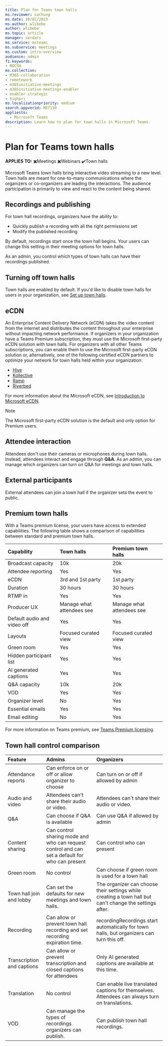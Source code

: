 ```yaml
---
title: Plan for Teams town halls
ms.reviewer: sachung
ms.date: 10/01/2023
ms.author: wlibebe
author: wlibebe
ms.topic: article
manager: serdars
ms.service: msteams
ms.subservice: meetings
ms.custom: intro-overview
audience: admin
f1.keywords:
- NOCSH
ms.collection: 
- M365-collaboration
- remotework
- m365initiative-meetings
- m365initiative-meetings-enabler
- enabler-strategic
- highpri
ms.localizationpriority: medium
search.appverid: MET150
appliesto: 
  - Microsoft Teams
description: Learn how to plan for town halls in Microsoft Teams.
---
```


# Plan for Teams town halls

**APPLIES TO:** ✖️Meetings ✖️Webinars ✔️Town halls

 Microsoft Teams town halls bring interactive video streaming to a new level. Town halls are meant for one-to-many communications where the organizers or co-organizers are leading the interactions. The audience participation is primarily to view and react to the content being shared.

## Recordings and publishing

For town hall recordings, organizers have the ability to:

- Quickly publish a recording with all the right permissions set
- Modify the published recording

By default, recordings start once the town hall begins. Your users can change this setting in their meeting options for town halls.

As an admin, you control which types of town halls can have their recordings published.

## Turning off town halls

Town halls are enabled by default. If you'd like to disable town halls for users in your organization, see [Set up town halls](set-up-town-halls.md).

## eCDN

An Enterprise Content Delivery Network (eCDN) takes the video content from the internet and distributes the content throughout your enterprise without impacting network performance. If organizers in your organization have a Teams Premium subscription, they must use the Microsoft first-party eCDN solution with town halls. For organizers with all other Teams subscriptions, you can enable them to use the Microsoft first-party eCDN solution or, alternatively, one of the following certified eCDN partners to optimize your network for town halls held within your organization:

- [Hive](https://www.hivestreaming.com/partners/integration-partners/microsoft/)
- [Kollective](https://kollective.com/ecdn-solutions/microsoft-live-events/)
- [Ramp](https://rampecdn.com/)
- [Riverbed](https://www.riverbed.com/solutions/office-365.html)

For more information about the Microsoft eCDN, see [Introduction to Microsoft eCDN](/ecdn/intro).

> [!NOTE]
> The Microsoft first-party eCDN solution is the default and only option for Premium users.

## Attendee interaction

Attendees don't use their cameras or microphones during town halls. Instead, attendees interact and engage through **Q&A**. As an admin, you can manage which organizers can turn on Q&A for meetings and town halls.

## External participants

External attendees can join a town hall if the organizer sets the event to public.

## Premium town halls

With a Teams premium license, your users have access to extended capabilities. The following table shows a comparison of capabilities between standard and premium town halls.

|Capability|Town halls|Premium town halls|
|:------|:-----|:---------|
|Broadcast capacity|10k|20k|
|Attendee reporting|Yes|Yes|
|eCDN|3rd and 1st party|1st party|
|Duration|30 hours|30 hours|
|RTMP in|Yes|Yes|
|Producer UX|Manage what attendees see |Manage what attendees see |
|Default audio and video off|Yes|Yes|
|Layouts|Focused curated view|Focused curated view|
|Green room|Yes|Yes|
|Hidden participant list|Yes|Yes|
|AI generated captions|Yes|Yes|
|Q&A capacity|10k|20k|
|VOD|Yes|Yes|
|Organizer level|No|Yes|
|Essential emails|Yes|Yes|
|Email editing|No|Yes|

For more information on Teams premium, see [Teams Premium licensing](/microsoftteams/teams-add-on-licensing/licensing-enhance-teams).

## Town hall control comparison

|Feature|Admins|Organizers|
|:------|:-----|:---------|
|Attendance reports|Can enforce on or off or allow organizer to choose|Can turn on or off if allowed by admin|
|Audio and video|Attendees  can't share their audio or video.|Attendees  can't share their audio or video.|
|Q&A|Can choose if Q&A is available|Can use Q&A if allowed by admin|
|Content sharing|Can control sharing mode and who can request control and can set a default for who can present|Can control who can present|
|Green room |No control|Can choose if green room is used for a town hall|
|Town hall  join and lobby|Can set the defaults for new meetings and town halls. |The organizer can choose their settings while creating a town hall but can't change the settings after. |
|Recording|Can allow or prevent town hall recording and set recording expiration time. |recordingRecordings start automatically for town halls, but organizers can turn this off. |
|Transcription and captions|Can allow or prevent transcription and closed captions for attendees|Only AI generated captions are available at this time. |
|Translation |No control|Can enable live translated captions for themselves. Attendees can always turn on translations. |
|VOD |Can manage the types of recordings organizers can publish. |Can publish town hall recordings.|